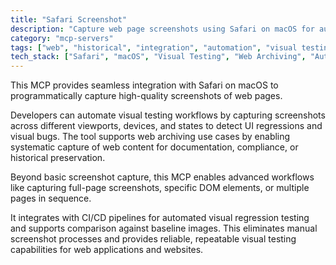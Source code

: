 ```yaml
---
title: "Safari Screenshot"
description: "Capture web page screenshots using Safari on macOS for automated visual testing and web archiving workflows."
category: "mcp-servers"
tags: ["web", "historical", "integration", "automation", "visual testing", "screenshot capture"]
tech_stack: ["Safari", "macOS", "Visual Testing", "Web Archiving", "Automation", "CI/CD"]
---
```


This MCP provides seamless integration with Safari on macOS to programmatically capture high-quality screenshots of web pages. 

Developers can automate visual testing workflows by capturing screenshots across different viewports, devices, and states to detect UI regressions and visual bugs. The tool supports web archiving use cases by enabling systematic capture of web content for documentation, compliance, or historical preservation.

Beyond basic screenshot capture, this MCP enables advanced workflows like capturing full-page screenshots, specific DOM elements, or multiple pages in sequence. 

It integrates with CI/CD pipelines for automated visual regression testing and supports comparison against baseline images. This eliminates manual screenshot processes and provides reliable, repeatable visual testing capabilities for web applications and websites.